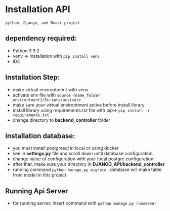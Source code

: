 # Installation API

```
python, Django, and React project
```

## dependency required:

- Python 3.9.2
- venv => Installation with `pip install venv`
- IDE

## Installation Step:

- make virtual environtment with venv
- activate env file with `source {name_folder environtment}/Scripts/activate`
- make sure your virtual environtment active before install library
- install library using requirements.txt file with pip=> `pip install -r requirements.txt`
- change directory to **backend_controller** folder

## installation database:

- you must install postgresql in local or using docker
- see in **settings.py** file and scroll down until database configuration
- change value of configuration with your local postgre configuration
- after that, make sure your directory in **DJANGO_API/backend_controller**
- running command `python manage.py migrate` , database will make table from model in this project

## Running Api Server

- for running server, insert command with `python manage.py runserver`
